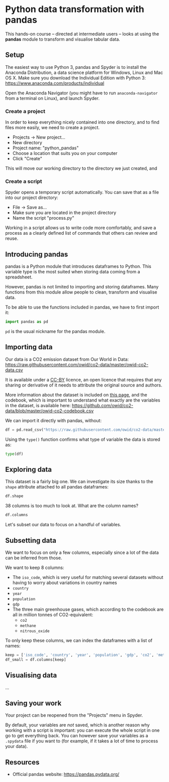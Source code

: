 # Python data transformation with pandas

This hands-on course – directed at intermediate users – looks at using the **pandas** module to transform and visualise tabular data.

## Setup

The easiest way to use Python 3, pandas and Spyder is to install the Anaconda Distribution, a data science platform for Windows, Linux and Mac OS X. Make sure you download the Individual Edition with Python 3: https://www.anaconda.com/products/individual

Open the Anaconda Navigator (you might have to run `anaconda-navigator` from a terminal on Linux), and launch Spyder.

### Create a project

In order to keep everything nicely contained into one directory, and to find files more easily, we need to create a project.

* Projects -> New project...
* New directory
* Project name: "python_pandas"
* Choose a location that suits you on your computer
* Click "Create"

This will move our working directory to the directory we just created, and

### Create a script

Spyder opens a temporary script automatically. You can save that as a file into our project directory:

* File -> Save as...
* Make sure you are located in the project directory
* Name the script "process.py"

Working in a script allows us to write code more comfortably, and save a process as a clearly defined list of commands that others can review and reuse.

## Introducing pandas

pandas is a Python module that introduces dataframes to Python. This variable type is the most suited when storing data coming from a spreadsheet.

However, pandas is not limited to importing and storing dataframes. Many functions from this module allow people to clean, transform and visualise data.

To be able to use the functions included in pandas, we have to first import it:

```python
import pandas as pd
```

`pd` is the usual nickname for the pandas module.

## Importing data

Our data is a CO2 emission dataset from Our World in Data: https://raw.githubusercontent.com/owid/co2-data/master/owid-co2-data.csv

It is available under a [CC-BY](https://creativecommons.org/licenses/by/4.0/) licence, an open licence that requires that any sharing or derivative of it needs to attribute the original source and authors.

More information about the dataset is included on [this page](https://github.com/owid/co2-data), and the codebook, which is important to understand what exactly are the variables in the dataset, is available here: https://github.com/owid/co2-data/blob/master/owid-co2-codebook.csv

We can import it directly with pandas, without:

```python
df = pd.read_csv("https://raw.githubusercontent.com/owid/co2-data/master/owid-co2-data.csv")
```

Using the `type()` function confirms what type of variable the data is stored as:

```python
type(df)
```

## Exploring data

This dataset is a fairly big one. We can investigate its size thanks to the `shape` attribute attached to all pandas dataframes:

```python
df.shape
```

38 columns is too much to look at. What are the column names?

```python
df.columns
```

Let's subset our data to focus on a handful of variables.

## Subsetting data

We want to focus on only a few columns, especially since a lot of the data can be inferred from those.

We want to keep 8 columns:

* The `iso_code`, which is very useful for matching several datasets without having to worry about variations in country names
* `country`
* `year`
* `population`
* `gdp`
* The three main greenhouse gases, which according to the codebook are all in million tonnes of CO2-equivalent:
    * `co2`
    * `methane`
    * `nitrous_oxide`

To only keep these columns, we can index the dataframes with a list of names:

```python
keep = ['iso_code', 'country', 'year', 'population', 'gdp', 'co2', 'methane', 'nitrous_oxide']
df_small = df.columns[keep]
```



## Visualising data

...

## Saving your work

Your project can be reopened from the "Projects" menu in Spyder.

By default, your variables are *not* saved, which is another reason why working with a script is important: you can execute the whole script in one go to get everything back. You can however save your variables as a `.spydata` file if you want to (for example, if it takes a lot of time to process your data).

## Resources

* Official pandas website: https://pandas.pydata.org/
